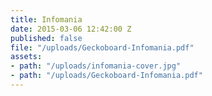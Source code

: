 ```yaml
---
title: Infomania
date: 2015-03-06 12:42:00 Z
published: false
file: "/uploads/Geckoboard-Infomania.pdf"
assets:
- path: "/uploads/infomania-cover.jpg"
- path: "/uploads/Geckoboard-Infomania.pdf"
---
```


